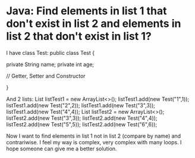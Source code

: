 
# Java: Find elements in list 1 that don't exist in list 2 and elements in list 2 that don't exist in list 1?

I have class Test:
public class Test {

  private String name;
  private int age;

  // Getter, Setter and Constructor

}

And 2 lists:
List<Test> listTest1 = new ArrayList<>();
listTest1.add(new Test("1",1));
listTest1.add(new Test("2",2));
listTest1.add(new Test("3",3));
listTest1.add(new Test("4",4));
List<Test> listTest2 = new ArrayList<>();
listTest2.add(new Test("3",3));
listTest2.add(new Test("4",4));
listTest2.add(new Test("5",5));
listTest2.add(new Test("6",6));

Now I want to find elements in list 1 not in list 2 (compare by name) and contrariwise.
I feel my way is complex, very complex with many loops.
I hope someone can give me a better solution.

        